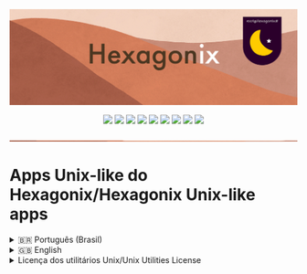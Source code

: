 <p align="center">
<img src="https://github.com/hexagonix/Doc/blob/main/Img/banner.png">
</p>

<div align="center">

![](https://img.shields.io/github/license/hexagonix/Unix-Apps.svg)
![](https://img.shields.io/github/stars/hexagonix/Unix-Apps.svg)
![](https://img.shields.io/github/issues/hexagonix/Unix-Apps.svg)
![](https://img.shields.io/github/issues-closed/hexagonix/Unix-Apps.svg)
![](https://img.shields.io/github/issues-pr/hexagonix/Unix-Apps.svg)
![](https://img.shields.io/github/issues-pr-closed/hexagonix/Unix-Apps.svg)
![](https://img.shields.io/github/downloads/hexagonix/Unix-Apps/total.svg)
![](https://img.shields.io/github/release/hexagonix/Unix-Apps.svg)
[![](https://img.shields.io/twitter/follow/hexagonixOS.svg?style=social&label=Follow%20%40HexagonixOS)](https://twitter.com/hexagonixOS)

</div>

<!-- Vai funcionar como <hr> -->

<img src="https://github.com/hexagonix/Doc/blob/main/Img/hr.png" width="100%" height="2px" />

# Apps Unix-like do Hexagonix/Hexagonix Unix-like apps

<details title="Português (Brasil)" align='left'>
<br>
<summary align='left'>🇧🇷 Português (Brasil)</summary>

# Aplicativos e utilitários do Hexagonix

<div align="justify">

Este repositório contém os aplicativos e utilitários padrão do Hexagonix.

</div>

## Utilitários incluidos

<div align="justify">

Diversos utilitários no padrão Unix estão incluidos até o momento. São eles:

* cat
* clear
* cowsay
* cp
* date
* echo
* file
* free
* init
* login
* ls
* man
* mount
* mv
* ps
* rm
* sh
* shutdown
* su
* top
* uname
* whoami

Outros utilitários são exclusivos do Hexagonix. São eles:

* hash (shell alternativo)
* lshapp (lê e exibe informações de imagens HAPP)
* lshmod (lê e exibe informações de imagens HBoot)

</div>

</details>

<details title="English" align='left'>
<br>
<summary align='left'>🇬🇧 English</summary>

# Hexagonix apps and utilities

<div align="justify">

This repository contains the standard Hexagonix applications and utilities.

</div>

## Utilities included

<div align="justify">

Several Unix-standard utilities are included so far. Are they:

* cat
* clear
* cowsay
* cp
* date
* echo
* file
* free
* init
* login
* ls
* man
* mount
* mv
* ps
* rm
* sh
* shutdown
* su
* top
* uname
* whoami

Other utilities are exclusive to Hexagonix. Are they:

* hash (alternate shell)
* lshapp (reads and displays information from HAPP images)
* lshmod (reads and displays information from HBoot images)

</div>

</details>

<details title="Unix utilities License" align='left'>
<br>
<summary align='left'>Licença dos utilitários Unix/Unix Utilities License</summary>

<div align="justify">

Hexagonix Operating System

BSD 3-Clause License

Copyright (c) 2015-2023, Felipe Miguel Nery Lunkes<br>
All rights reserved.

Redistribution and use in source and binary forms, with or without modification, are permitted provided that the following conditions are met:

Redistributions of source code must retain the above copyright notice, this list of conditions and the following disclaimer.

Redistributions in binary form must reproduce the above copyright notice, this list of conditions and the following disclaimer in the documentation and/or other materials provided with the distribution.

Neither the name of the copyright holder nor the names of its contributors may be used to endorse or promote products derived from this software without specific prior written permission.

THIS SOFTWARE IS PROVIDED BY THE COPYRIGHT HOLDERS AND CONTRIBUTORS "AS IS" AND ANY EXPRESS OR IMPLIED WARRANTIES, INCLUDING, BUT NOT LIMITED TO, THE IMPLIED WARRANTIES OF MERCHANTABILITY AND FITNESS FOR A PARTICULAR PURPOSE ARE DISCLAIMED. IN NO EVENT SHALL THE COPYRIGHT HOLDER OR CONTRIBUTORS BE LIABLE FOR ANY DIRECT, INDIRECT, INCIDENTAL, SPECIAL, EXEMPLARY, OR CONSEQUENTIAL DAMAGES (INCLUDING, BUT NOT LIMITED TO, PROCUREMENT OF SUBSTITUTE GOODS OR SERVICES; LOSS OF USE, DATA, OR PROFITS; OR BUSINESS INTERRUPTION) HOWEVER CAUSED AND ON ANY THEORY OF LIABILITY, WHETHER IN CONTRACT, STRICT LIABILITY, OR TORT (INCLUDING NEGLIGENCE OR OTHERWISE) ARISING IN ANY WAY OUT OF THE USE OF THIS SOFTWARE, EVEN IF ADVISED OF THE POSSIBILITY OF SUCH DAMAGE.

</div>

</details>

<!--

Versão deste arquivo: 1.0

-->
